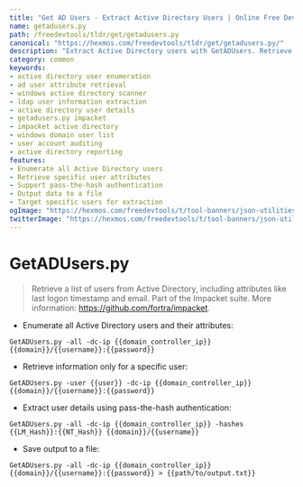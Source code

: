 ```yaml
---
title: "Get AD Users - Extract Active Directory Users | Online Free DevTools by Hexmos"
name: getadusers.py
path: /freedevtools/tldr/get/getadusers.py
canonical: "https://hexmos.com/freedevtools/tldr/get/getadusers.py/"
description: "Extract Active Directory users with GetADUsers. Retrieve user attributes like last logon time, email, and more. Free online tool, no registration required."
category: common
keywords:
- active directory user enumeration
- ad user attribute retrieval
- windows active directory scanner
- ldap user information extraction
- active directory user details
- getadusers.py impacket
- impacket active directory
- windows domain user list
- user account auditing
- active directory reporting
features:
- Enumerate all Active Directory users
- Retrieve specific user attributes
- Support pass-the-hash authentication
- Output data to a file
- Target specific users for extraction
ogImage: "https://hexmos.com/freedevtools/t/tool-banners/json-utilities-banner.png"
twitterImage: "https://hexmos.com/freedevtools/t/tool-banners/json-utilities-banner.png"
---
```


# GetADUsers.py

> Retrieve a list of users from Active Directory, including attributes like last logon timestamp and email.
> Part of the Impacket suite.
> More information: <https://github.com/fortra/impacket>.

- Enumerate all Active Directory users and their attributes:

`GetADUsers.py -all -dc-ip {{domain_controller_ip}} {{domain}}/{{username}}:{{password}}`

- Retrieve information only for a specific user:

`GetADUsers.py -user {{user}} -dc-ip {{domain_controller_ip}} {{domain}}/{{username}}:{{password}}`

- Extract user details using pass-the-hash authentication:

`GetADUsers.py -all -dc-ip {{domain_controller_ip}} -hashes {{LM_Hash}}:{{NT_Hash}} {{domain}}/{{username}}`

- Save output to a file:

`GetADUsers.py -all -dc-ip {{domain_controller_ip}} {{domain}}/{{username}}:{{password}} > {{path/to/output.txt}}`
